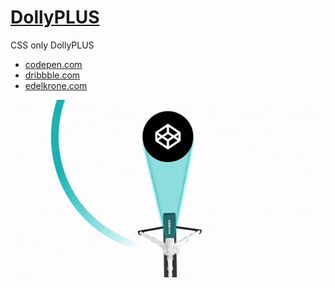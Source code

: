 # [DollyPLUS](https://codepen.io/dnomak/full/GzQYjx)

CSS only DollyPLUS

 - [codepen.com](https://codepen.io/dnomak/full/GzQYjx)
 - [dribbble.com](https://dribbble.com/shots/5989124-edelkrone-DollyPLUS)
 - [edelkrone.com](https://edelkrone.com/products/dollyplus)

![](https://github.com/dnomak/dollyplus/blob/master/img/dollyplus.gif?raw=true)
